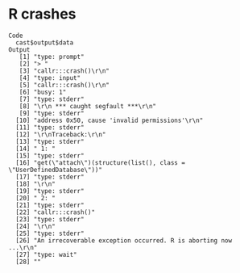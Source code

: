 # R crashes

    Code
      cast$output$data
    Output
       [1] "type: prompt"                                                       
       [2] "> "                                                                 
       [3] "callr:::crash()\r\n"                                                
       [4] "type: input"                                                        
       [5] "callr:::crash()\r\n"                                                
       [6] "busy: 1"                                                            
       [7] "type: stderr"                                                       
       [8] "\r\n *** caught segfault ***\r\n"                                   
       [9] "type: stderr"                                                       
      [10] "address 0x50, cause 'invalid permissions'\r\n"                      
      [11] "type: stderr"                                                       
      [12] "\r\nTraceback:\r\n"                                                 
      [13] "type: stderr"                                                       
      [14] " 1: "                                                               
      [15] "type: stderr"                                                       
      [16] "get(\"attach\")(structure(list(), class = \"UserDefinedDatabase\"))"
      [17] "type: stderr"                                                       
      [18] "\r\n"                                                               
      [19] "type: stderr"                                                       
      [20] " 2: "                                                               
      [21] "type: stderr"                                                       
      [22] "callr:::crash()"                                                    
      [23] "type: stderr"                                                       
      [24] "\r\n"                                                               
      [25] "type: stderr"                                                       
      [26] "An irrecoverable exception occurred. R is aborting now ...\r\n"     
      [27] "type: wait"                                                         
      [28] ""                                                                   

